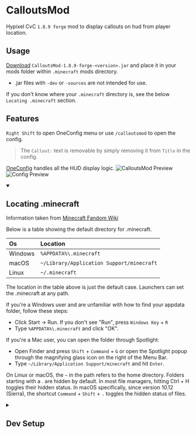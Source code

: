 # CalloutsMod
Hypixel CvC `1.8.9 forge` mod to display callouts on hud from player location.

## Usage
[Download](https://github.com/iamnoyou/CalloutsMod/releases) `CalloutsMod-1.8.9-forge-<version>.jar` and place it in your mods folder within `.minecraft` mods directory.
- .jar files with `-dev` or `-sources` are not intended for use.

If you don't know where your `.minecraft` directory is, see the below `Locating .minecraft` section.

## Features
`Right Shift` to open OneConfig menu or use `/calloutsmod` to open the config.
> The `Callout:` text is removable by simply removing it from `Title` in the config.

[OneConfig](https://github.com/Polyfrost/OneConfig) handles all the HUD display logic.
![CalloutsMod Preview](https://i.imgur.com/jDN2G4W.png)
![Config Preview](https://i.imgur.com/XKUQV5G.png)

<details open>
  <summary>
    <h2>
      Locating .minecraft
    </h2>
  </summary>

Information taken from [Minecraft Fandom Wiki](https://minecraft.fandom.com/wiki/.minecraft)

Below is a table showing the default directory for .minecraft.

| Os      | Location                                  |
|:--------|:------------------------------------------|
| Windows | `%APPDATA%\.minecraft`                    |
| macOS   | `~/Library/Application Support/minecraft` |
| Linux   | `~/.minecraft`                            |

The location in the table above is just the default case. Launchers can set the .minecraft at any path.

If you're a Windows user and are unfamiliar with how to find your appdata folder, follow these steps:
- Click Start → Run. If you don't see "Run", press `Windows Key` + `R`
- Type `%APPDATA%\.minecraft` and click "OK".

If you're a Mac user, you can open the folder through Spotlight:
- Open Finder and press `Shift` + `Command` + `G` or open the Spotlight popup through the magnifying glass icon on the right of the Menu Bar.
- Type `~/Library/Application Support/minecraft` and hit `Enter`.

On Linux or macOS, the `~` in the path refers to the home directory. Folders starting with a . are hidden by default. 
In most file managers, hitting Ctrl + H toggles their hidden status. In macOS specifically, since version 10.12 (Sierra), the shortcut `Command` + `Shift` + `.` toggles the hidden status of files.
</details>

<details>
  <summary>
    <h2>
      Dev Setup
    </h2>
  </summary>

> Note: Tested in Intellij IDE, information may differ for a different ide.

- Clone this repository. `https://github.com/iamnoyou/CalloutsMod.git`
- Import as an Intellij IDEA Project and let it configure.
- Reload gradle project.

<details>
  <summary>
    <h2>
      Build
    </h2>
  </summary>

> Both tasks will work.
>
> `>= JDK 16`

- Gradle: tasks > build > build
  - `./gradlew build`
- Gradle: 1.8.9-forge > build > build
  - `./gradlew :1.8.9-forge:build`

</details>

<details>
  <summary>
    <h2>
      Run
    </h2>
  </summary>

> Both tasks will work.
>
> `JDK 8`

- Gradle: tasks > loom > runClient
  - `./gradlew runClient`
- Gradle: 1.8.9-forge > loom > runClient
  - `./gradlew :1.8.9-forge:runClient`

</details>

<details>
  <summary>
    <h2>
      Artifacts
    </h2>
  </summary>

- Located in `/versions/1.8.9-forge/build/libs/` after building.
  - `CalloutsMod-1.8.9-forge-<version>.jar` - Place in mods folder
  - `CalloutsMod-1.8.9-forge-<version>-dev.jar` - Shouldn't be used.
  - `CalloutsMod-1.8.9-forge-<version>-sources.jar` - Source Code
  - `CalloutsMod-1.8.9-forge-<version>-sources-dev.jar`

- Can also be found in this repository via [`Actions`](https://github.com/iamnoyou/CalloutsMod/actions) workflows.

</details>

</details>